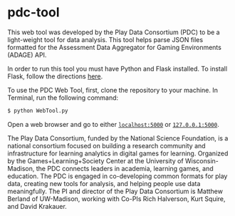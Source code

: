 pdc-tool
========

This web tool was developed by the Play Data Consortium (PDC) to be a light-weight tool for data analysis. This tool helps parse JSON files formatted for the Assessment Data Aggregator for Gaming Environments (ADAGE) API. 

In order to run this tool you must have Python and Flask installed. To install Flask, follow the directions [here](http://flask.pocoo.org/). 

To use the PDC Web Tool, first, clone the repository to your machine. In Terminal, run the following command: 

```bash
$ python WebTool.py
```

Open a web browser and go to either [`localhost:5000`][1] or [`127.0.0.1:5000`][2].

The Play Data Consortium, funded by the National Science Foundation, is a national consortium focused on building a research community and infrastructure for learning analytics in digital games for learning. Organized by the Games+Learning+Society Center at the University of Wisconsin-Madison, the PDC connects leaders in academia, learning games, and education. The PDC is engaged in co-developing common formats for play data, creating new tools for analysis, and helping people use data meaningfully. The PI and director of the Play Data Consortium is Matthew Berland of UW-Madison, working with Co-PIs Rich Halverson, Kurt Squire, and David Krakauer.

[1]: localhost:5000
[2]: 127.0.0.1:5000
